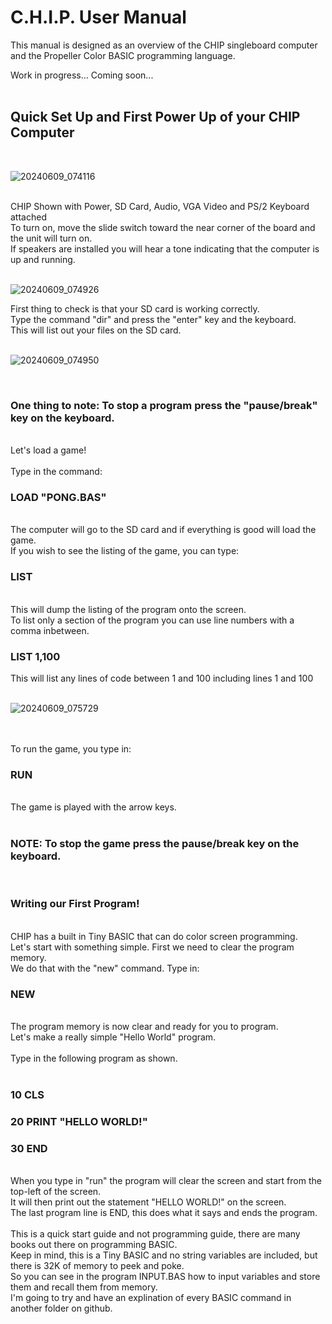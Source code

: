# C.H.I.P. User Manual <br>

This manual is designed as an overview of the CHIP singleboard computer and the Propeller Color BASIC programming language. <br>

Work in progress... Coming soon...<br>
<br>

## Quick Set Up and First Power Up of your CHIP Computer<br>

<br>

![20240609_074116](https://github.com/Retrotink/CHIP/assets/121696513/52bef126-787a-4a13-9083-2b88891effae)

<br>
CHIP Shown with Power, SD Card, Audio, VGA Video and PS/2 Keyboard attached<br>
To turn on, move the slide switch toward the near corner of the board and the unit will turn on.<br>If speakers are installed you will hear a tone indicating that the computer is up and running. <br>
<br>

![20240609_074926](https://github.com/Retrotink/CHIP/assets/121696513/c5d7e10a-d565-433f-a8a9-6a143c60fc48)


First thing to check is that your SD card is working correctly.<br>
Type the command "dir" and press the "enter" key and the keyboard.<br>
This will list out your files on the SD card.<br>
<br>

![20240609_074950](https://github.com/Retrotink/CHIP/assets/121696513/133b99c6-99b1-4274-ba7b-2d9b62127739)

<br>

### One thing to note: To stop a program press the "pause/break" key on the keyboard. <br>
<br>
Let's load a game!<br>
<br>
Type in the command: <br>

### LOAD "PONG.BAS"<br>
<br>
The computer will go to the SD card and if everything is good will load the game.<br>
If you wish to see the listing of the game, you can type:<br>

### LIST<br>
<br>
This will dump the listing of the program onto the screen. <br>To list only a section of the program you can use line numbers with a comma inbetween.<br>

### LIST 1,100<br>
This will list any lines of code between 1 and 100 including lines 1 and 100<br>
<br>

![20240609_075729](https://github.com/Retrotink/CHIP/assets/121696513/4de9715e-6aa9-4c57-8fcf-8a81f596a96f)

<br>
<br>
To run the game, you type in:<br>

### RUN<br>
<br>
The game is played with the arrow keys.<br>
<br>

### NOTE: To stop the game press the pause/break key on the keyboard.<br>
<br>

### Writing our First Program!<br>
<br>
CHIP has a built in Tiny BASIC that can do color screen programming. <br>
Let's start with something simple. First we need to clear the program memory.<br>
We do that with the "new" command. Type in:

### NEW<br>
<br>
The program memory is now clear and ready for you to program.<br>
Let's make a really simple "Hello World" program.<br>
<br>
Type in the following program as shown.<br>
<br>

### 10 CLS<br>

### 20 PRINT "HELLO WORLD!"<br>

### 30 END<br>
<br>
When you type in "run" the program will clear the screen and start from the top-left of the screen.<br>
It will then print out the statement "HELLO WORLD!" on the screen.<br>
The last program line is END, this does what it says and ends the program.<br>
<br>
This is a quick start guide and not programming guide, there are many books out there on programming BASIC.<br>
Keep in mind, this is a Tiny BASIC and no string variables are included, but there is 32K of memory to peek and poke.<br>
So you can see in the program INPUT.BAS how to input variables and store them and recall them from memory. <br>
I'm going to try and have an explination of every BASIC command in another folder on github.<br>




